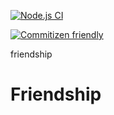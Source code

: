 [![Node.js CI](https://github.com/OurActivities/friendship/actions/workflows/publish.yml/badge.svg)](https://github.com/OurActivities/friendship/actions/workflows/publish.yml)

[![Commitizen friendly](https://img.shields.io/badge/commitizen-friendly-brightgreen.svg)](http://commitizen.github.io/cz-cli/)

friendship
# Friendship
